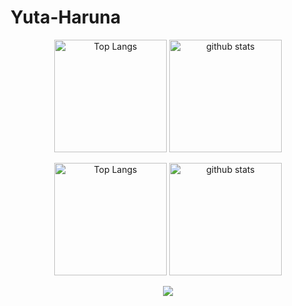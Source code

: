 # Yuta-Haruna

<p align="center"> 
  <img alt="Top Langs" height="180px" src="https://github-readme-stats.vercel.app/api/top-langs/?username=Yuta-Haruna&layout=compact&show_icons=true&theme=gruvbox_light&" />
  <img alt="github stats" height="180px" src="https://github-readme-stats.vercel.app/api?username=Yuta-Haruna&show_icons=ture&count_private=false&theme=gruvbox_light" />
</p>


<p align="center"> 
  <img alt="Top Langs" height="180px" src="https://github-readme-stats.vercel.app/api/top-langs/?username=Yuta-Haruna&layout=compact&show_icons=true&theme=gruvbox_light&locale=ja" />
  <img alt="github stats" height="180px" src="https://github-readme-stats.vercel.app/api?username=Yuta-Haruna&show_icons=ture&count_private=false&theme=gruvbox_light&locale=ja" />
</p>

<p align="center">
  <img src="https://github-profile-trophy.vercel.app/?username=Yuta-Haruna&theme=flat&column=7">
</p>
